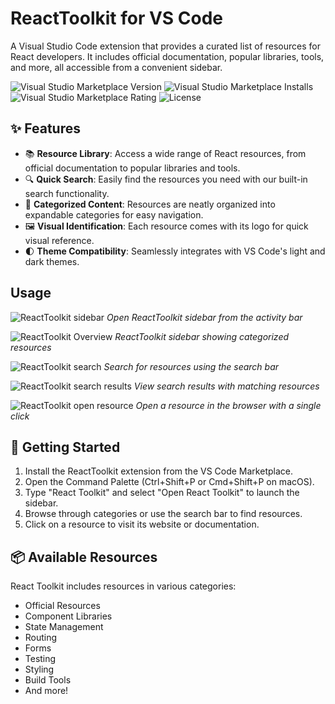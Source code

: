 # ReactToolkit for VS Code

A Visual Studio Code extension that provides a curated list of resources for React developers. It includes official documentation, popular libraries, tools, and more, all accessible from a convenient sidebar.

![Visual Studio Marketplace Version](https://img.shields.io/visual-studio-marketplace/v/YourPublisherName.react-toolkit)
![Visual Studio Marketplace Installs](https://img.shields.io/visual-studio-marketplace/i/YourPublisherName.react-toolkit)
![Visual Studio Marketplace Rating](https://img.shields.io/visual-studio-marketplace/r/YourPublisherName.react-toolkit)
![License](https://img.shields.io/badge/license-MIT-blue.svg)

## ✨ Features

- 📚 **Resource Library**: Access a wide range of React resources, from official documentation to popular libraries and tools.
- 🔍 **Quick Search**: Easily find the resources you need with our built-in search functionality.
- 📂 **Categorized Content**: Resources are neatly organized into expandable categories for easy navigation.
- 🖼️ **Visual Identification**: Each resource comes with its logo for quick visual reference.
- 🌓 **Theme Compatibility**: Seamlessly integrates with VS Code's light and dark themes.

## Usage

![ReactToolkit sidebar](https://www.dayanperez.com/reacttoolkit/entry-point.png)
_Open ReactToolkit sidebar from the activity bar_

![ReactToolkit Overview](https://www.dayanperez.com/reacttoolkit/overview.png)
_ReactToolkit sidebar showing categorized resources_

![ReactToolkit search](https://www.dayanperez.com/reacttoolkit/search.png)
_Search for resources using the search bar_

![ReactToolkit search results](https://www.dayanperez.com/reacttoolkit/search-results.png)
_View search results with matching resources_

![ReactToolkit open resource](https://www.dayanperez.com/reacttoolkit/open-resource.png)
_Open a resource in the browser with a single click_

## 🚀 Getting Started

1. Install the ReactToolkit extension from the VS Code Marketplace.
2. Open the Command Palette (Ctrl+Shift+P or Cmd+Shift+P on macOS).
3. Type "React Toolkit" and select "Open React Toolkit" to launch the sidebar.
4. Browse through categories or use the search bar to find resources.
5. Click on a resource to visit its website or documentation.

## 📦 Available Resources

React Toolkit includes resources in various categories:

- Official Resources
- Component Libraries
- State Management
- Routing
- Forms
- Testing
- Styling
- Build Tools
- And more!
